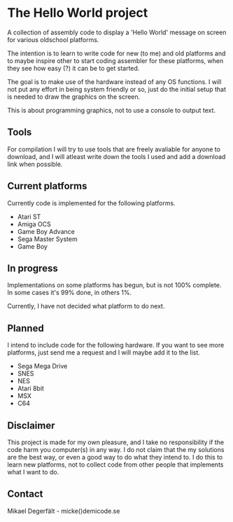 The Hello World project
=======================

A collection of assembly code to display a 'Hello World' message on screen 
for various oldschool platforms.

The intention is to learn to write code for new (to me) and old platforms
and to maybe inspire other to start coding assembler for these platforms,
when they see how easy (?) it can be to get started.

The goal is to make use of the hardware instead of any OS functions. I 
will not put any effort in being system friendly or so, just do the initial
setup that is needed to draw the graphics on the screen.

This is about programming graphics, not to use a console to output text.

Tools
-----
For compilation I will try to use tools that are freely avaliable for
anyone to download, and I will atleast write down the tools I used and
add a download link when possible.

Current platforms
-----------------
Currently code is implemented for the following platforms.

 * Atari ST
 * Amiga OCS
 * Game Boy Advance
 * Sega Master System
 * Game Boy

In progress
----------------
Implementations on some platforms has begun, but is not 100% complete.
In some cases it's 99% done, in others 1%.

Currently, I have not decided what platform to do next.

Planned
----------------
I intend to include code for the following hardware. If you want to
see more platforms, just send me a request and I will maybe add it 
to the list.

 * Sega Mega Drive
 * SNES
 * NES
 * Atari 8bit
 * MSX
 * C64

Disclaimer
----------
This project is made for my own pleasure, and I take no responsibility 
if the code harm you computer(s) in any way. I do not claim that the my
solutions are the best way, or even a good way to do what they intend to.
I do this to learn new platforms, not to collect code from
other people that implements what I want to do.

Contact
-------
Mikael Degerfält - micke()demicode.se

